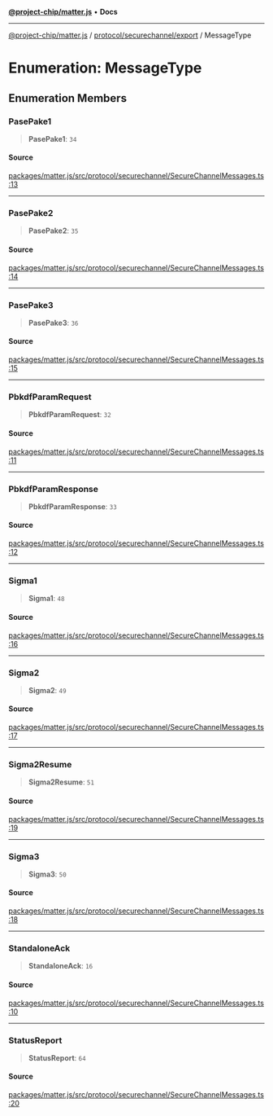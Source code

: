 [**@project-chip/matter.js**](../../../../README.md) • **Docs**

***

[@project-chip/matter.js](../../../../modules.md) / [protocol/securechannel/export](../README.md) / MessageType

# Enumeration: MessageType

## Enumeration Members

### PasePake1

> **PasePake1**: `34`

#### Source

[packages/matter.js/src/protocol/securechannel/SecureChannelMessages.ts:13](https://github.com/project-chip/matter.js/blob/7a8cbb56b87d4ccf34bec5a9a95ab40a1711324f/packages/matter.js/src/protocol/securechannel/SecureChannelMessages.ts#L13)

***

### PasePake2

> **PasePake2**: `35`

#### Source

[packages/matter.js/src/protocol/securechannel/SecureChannelMessages.ts:14](https://github.com/project-chip/matter.js/blob/7a8cbb56b87d4ccf34bec5a9a95ab40a1711324f/packages/matter.js/src/protocol/securechannel/SecureChannelMessages.ts#L14)

***

### PasePake3

> **PasePake3**: `36`

#### Source

[packages/matter.js/src/protocol/securechannel/SecureChannelMessages.ts:15](https://github.com/project-chip/matter.js/blob/7a8cbb56b87d4ccf34bec5a9a95ab40a1711324f/packages/matter.js/src/protocol/securechannel/SecureChannelMessages.ts#L15)

***

### PbkdfParamRequest

> **PbkdfParamRequest**: `32`

#### Source

[packages/matter.js/src/protocol/securechannel/SecureChannelMessages.ts:11](https://github.com/project-chip/matter.js/blob/7a8cbb56b87d4ccf34bec5a9a95ab40a1711324f/packages/matter.js/src/protocol/securechannel/SecureChannelMessages.ts#L11)

***

### PbkdfParamResponse

> **PbkdfParamResponse**: `33`

#### Source

[packages/matter.js/src/protocol/securechannel/SecureChannelMessages.ts:12](https://github.com/project-chip/matter.js/blob/7a8cbb56b87d4ccf34bec5a9a95ab40a1711324f/packages/matter.js/src/protocol/securechannel/SecureChannelMessages.ts#L12)

***

### Sigma1

> **Sigma1**: `48`

#### Source

[packages/matter.js/src/protocol/securechannel/SecureChannelMessages.ts:16](https://github.com/project-chip/matter.js/blob/7a8cbb56b87d4ccf34bec5a9a95ab40a1711324f/packages/matter.js/src/protocol/securechannel/SecureChannelMessages.ts#L16)

***

### Sigma2

> **Sigma2**: `49`

#### Source

[packages/matter.js/src/protocol/securechannel/SecureChannelMessages.ts:17](https://github.com/project-chip/matter.js/blob/7a8cbb56b87d4ccf34bec5a9a95ab40a1711324f/packages/matter.js/src/protocol/securechannel/SecureChannelMessages.ts#L17)

***

### Sigma2Resume

> **Sigma2Resume**: `51`

#### Source

[packages/matter.js/src/protocol/securechannel/SecureChannelMessages.ts:19](https://github.com/project-chip/matter.js/blob/7a8cbb56b87d4ccf34bec5a9a95ab40a1711324f/packages/matter.js/src/protocol/securechannel/SecureChannelMessages.ts#L19)

***

### Sigma3

> **Sigma3**: `50`

#### Source

[packages/matter.js/src/protocol/securechannel/SecureChannelMessages.ts:18](https://github.com/project-chip/matter.js/blob/7a8cbb56b87d4ccf34bec5a9a95ab40a1711324f/packages/matter.js/src/protocol/securechannel/SecureChannelMessages.ts#L18)

***

### StandaloneAck

> **StandaloneAck**: `16`

#### Source

[packages/matter.js/src/protocol/securechannel/SecureChannelMessages.ts:10](https://github.com/project-chip/matter.js/blob/7a8cbb56b87d4ccf34bec5a9a95ab40a1711324f/packages/matter.js/src/protocol/securechannel/SecureChannelMessages.ts#L10)

***

### StatusReport

> **StatusReport**: `64`

#### Source

[packages/matter.js/src/protocol/securechannel/SecureChannelMessages.ts:20](https://github.com/project-chip/matter.js/blob/7a8cbb56b87d4ccf34bec5a9a95ab40a1711324f/packages/matter.js/src/protocol/securechannel/SecureChannelMessages.ts#L20)
